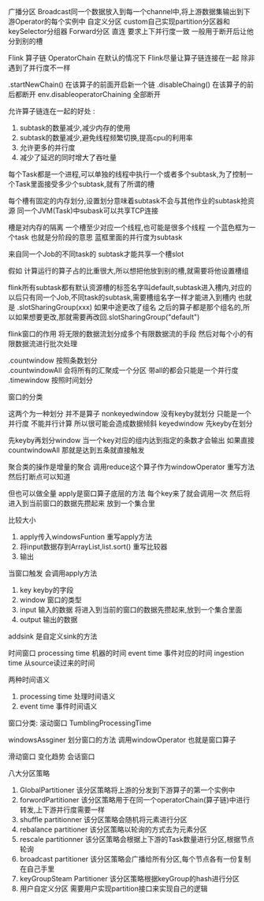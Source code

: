 广播分区 Broadcast同一个数据放入到每一个channel中,将上游数据集输出到下游Operator的每个实例中
自定义分区 custom自己实现partition分区器和keySelector分组器
Forward分区 直连 要求上下并行度一致 一般用于断开后让他分到别的槽 



Flink 算子链 OperatorChain
在默认的情况下 Flink尽量让算子链连接在一起 除非遇到了并行度不一样



.startNewChain() 在该算子的前面开启新一个链
.disableChaing() 在该算子的前后都断开
env.disableoperatorChaining 全部断开



允许算子链连在一起的好处 : 
1. subtask的数量减少,减少内存的使用
2. subtask的数量减少,避免线程频繁切换,提高cpu的利用率
3. 允许更多的并行度
4. 减少了延迟的同时增大了吞吐量



每个Task都是一个进程,可以单独的线程中执行一个或者多个subtask,为了控制一个Task里面接受多少个subtask,就有了所谓的槽

每个槽有固定的内存划分,设置划分意味着subtask不会与其他作业的subtask抢资源
同一个JVM(Task)中subask可以共享TCP连接  


槽是对内存的隔离 一个槽至少对应一个线程,也可能是很多个线程
一个蓝色框为一个task 也就是分阶段的意思 
蓝框里面的并行度为subtask

来自同一个Job的不同task的 subtask才能共享一个槽slot

假如  计算运行的算子占的比重很大,所以想把他放到别的槽,就需要将他设置槽组


flink所有subtask都有默认资源槽的标签名字叫default,subtask进入槽内,对应的
以后只有同一个Job,不同task的subtask,需要槽组名字一样才能进入到槽内 
也就是 .slotSharingGroup(xxx)
如果中途更改了组名
之后的算子都是那个组名的,所以如果想要更改,那就需要再改回.slotSharingGroup("default") 


flink窗口的作用 将无限的数据流划分成多个有限数据流的手段 然后对每个小的有限数据流进行批次处理


.countwindow 按照条数划分  
.countwindowAll 会将所有的汇聚成一个分区  带all的都会只能是一个并行度 
.timewindow 按照时间划分

窗口的分类

这两个为一种划分 并不是算子
nonkeyedwindow  没有keyby就划分 只能是一个并行度 不能并行计算 所以很可能会造成数据倾斜 
keyedwindow     先keyby在划分

先keyby再划分window 当一个key对应的组内达到指定的条数才会输出
如果直接countwindowAll 那就是达到五条就直接触发


聚合类的操作是增量的聚合
调用reduce这个算子作为windowOperator 重写方法 然后打断点可以知道

但也可以做全量
apply是窗口算子底层的方法 每个key来了就会调用一次 然后将进入到当前窗口的数据先攒起来 放到一个集合里

比较大小
1. apply传入windowsFuntion 重写apply方法
2. 将input数据存到ArrayList,list.sort() 重写比较器
3. 输出


当窗口触发 会调用apply方法 
1. key keyby的字段 
2. window 窗口的类型
3. input 输入的数据 将进入到当前的窗口的数据先攒起来,放到一个集合里面
4. output 输出的数据 



addsink 是自定义sink的方法


时间窗口
processing time 机器的时间
event time 事件对应的时间
ingestion time 从source读过来的时间

两种时间语义
1. processing time 处理时间语义
2. event time 事件时间语义

窗口分类:
滚动窗口 TumblingProcessingTime

windowsAssginer  划分窗口的方法
调用windowOperator 也就是窗口算子 






滑动窗口 变化趋势
会话窗口 


八大分区策略
1. GlobalPartitioner 该分区策略将上游的分发到下游算子的第一个实例中
2. forwordPartitioner 该分区策略用于在同一个operatorChain(算子链)中进行转发,上下游并行度需要一样
3. shuffle partitionner 该分区策略会随机将元素进行分区
4. rebalance partitioner 该分区策略以轮询的方式去为元素分区
5. rescale partitionner 该分区策略会根据上下游的Task数量进行分区,根据节点轮询
6. broadcast partitioner 该分区策略会广播给所有分区,每个节点各有一份复制在自己手里
7. keyGroupSteam Partitioner 该分区策略根据keyGroup的hash进行分区
8. 用户自定义分区 需要用户实现partition接口来实现自己的逻辑